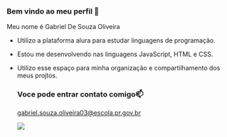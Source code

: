 ### Bem vindo ao meu perfil 👼

Meu nome é Gabriel De Souza Oliveira

- Utilizo a plataforma alura para estudar linguagens de programação.
- Estou me desenvolvendo nas linguagens JavaScript, HTML e CSS.
- Utilizo esse espaço para minha organização e compartilhamento dos meus projtos.

  ### Voce pode entrar contato comigo📫
  gabriel.souza.oliveira03@escola.pr.gov.br

  ![](https://media.tenor.com/VDo3Qw_RYeQAAAAd/g30-muhammetdmr016.gif)

